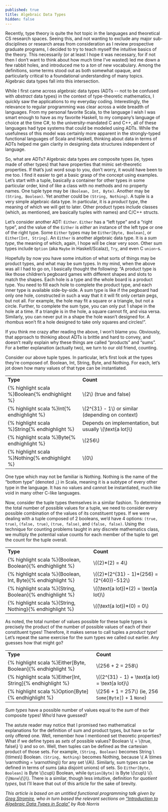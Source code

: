 ```yaml
---
published: true
title: Algebraic Data Types
hidden: false
---
```

Recently, type theory is quite the hot topic in the languages and theoretical CS research spaces. Seeing this, and not wanting to exclude any major sub-disciplines or research areas from consideration as I review prospective graduate programs, I decided to try to teach myself the intuitive basics of the theory. This necessarily (or at least I hope it was necessary, for if not then I don’t want to think about how much time I’ve wasted) led me down a few rabbit holes, and introduced me to a _ton_ of new vocabulary. Among the definitions, some terms stood out as both somewhat opaque, and particularly critical to a foundational understanding of many topics. Algebraic data types fall into this intersection.

While I first came across algebraic data types (ADTs -- not to be confused with _abstract_ data types) in the context of type-theoretic mathematics, I quickly saw the applications to my everyday coding. Interestingly, the relevance to regular programming was clear across a wide breadth of languages. From my personal favorite Scala, to the language I wish I was smart enough to have as my favorite Haskell, to my company’s language of choice at the time C#, to the university-mandated C and C++, all of these languages had type systems that could be modeled using ADTs. While the usefulness of this model was certainly more apparent in the strongly-typed functional languages of Scala and Haskell, thinking about data in terms of ADTs helped me gain clarity in designing data structures independent of language.

So, what are ADTs? Algebraic data types are composite types (ie, types made of other types) that have properties that mimic set-theoretic properties. If that’s just word soup to you, don’t worry, it would have been to me too. I find it easier to get a basic grasp of the concept using examples. Let’s start with a tuple, basically a container for other types in some particular order, kind of like a class with no methods and no property names. One tuple type may be `(Boolean, Int, Byte)`. Another may be `(String, Boolean)`. Yet another could be `(String, Nothing)`. A tuple is a very simple algebraic data type. In particular, it is a _product type_, the meaning of which we will get to later. Other product types include classes (which, as mentioned, are basically tuples with names) and C/C++ structs.

Let’s consider another ADT: `Either`. `Either` has a “left type” and a “right type”, and the value of the `Either` is _either_ an instance of the left type or one of the right type. Some `Either` types may be `Either[Byte, Boolean]`, or `Either[Int, String]`. An `Either` is another algebraic data type. It is a _sum type_, the meaning of which, again, I hope will be clear very soon. Other sum types include `Option` (aka `Maybe` in Haskell/Scalaz), `Try`, and even C `union`-s.

Hopefully by now you have some intuition of what sorts of things may be product types, and what may be sum types. In my mind, when the above was all I had to go on, I basically thought the following: “A product type is like those children’s pegboard games with different shapes and slots to match the shapes. Each hole is a type and the whole board is a product type. You need to fill each hole to complete the product type, and each inner type is available side-by-side. A sum type is like if the pegboard had only one hole, constructed in such a way that it it will fit only certain pegs, but not all. For example, the hole may fit a square or a triangle, but not a circle. Further, to complete the sum type, you can only put 1 shape in the hole at a time. If a triangle is in the hole, a square cannot fit, and visa versa. Similarly, you can never put in a shape the hole wasn’t designed for. A rhombus won’t fit a hole designed to take only squares and circles!”.

If you think me crazy after reading the above, I won’t blame you. Obviously, that approach to thinking about ADTs is brittle and hard to convey, and doesn’t really explain why these things are called “products” and “sums”. For a better explanation (actually two), we turn to our old friend, counting.

Consider our above tuple types. In particular, let’s first look at the types they’re composed of. Boolean, Int, String, Byte, and Nothing. For each, let’s jot down how many values of that type can be instantiated.


<table>
  <tr>
   <td><strong>Type</strong>
   </td>
   <td><strong>Count</strong>
   </td>
  </tr>
  <tr>
   <td>{% highlight scala %}Boolean{% endhighlight %}
   </td>
   <td>\(2\) (true and false)
   </td>
  </tr>
  <tr>
   <td>{% highlight scala %}Int{% endhighlight %}
   </td>
   <td>\(2^{31} - 1\) or similar (depending on context)
   </td>
  </tr>
  <tr>
   <td>{% highlight scala %}String{% endhighlight %}
   </td>
   <td>Depends on implementation, but usually \(\text{a lot}\)
   </td>
  </tr>
  <tr>
   <td>{% highlight scala %}Byte{% endhighlight %}
   </td>
   <td>\(256\)
   </td>
  </tr>
  <tr>
   <td>{% highlight scala %}Nothing{% endhighlight %}
   </td>
   <td>\(0\)
   </td>
  </tr>
</table>


One type which may not be familiar is Nothing. Nothing is the name of the “bottom type” (denoted ⏊) in Scala, meaning it is a subtype of every other type in the language. It has no values and cannot be instantiated, much like void in many other C-like languages.

Now, consider the tuple types themselves in a similar fashion. To determine the total number of possible values for a tuple, we need to consider every possible combination of the values of its constituent types. If we were dealing with a tuple composed of 2 booleans, we’d have 4 options: `(true, true)`, `(false, true)`, `(true, false)`, and `(false, false)`. Using the technique for counting problems taught in any discrete mathematics class, we multiply the potential value counts for each member of the tuple to get the count for the tuple overall.


<table>
  <tr>
   <td><strong>Type</strong>
   </td>
   <td><strong>Count</strong>
   </td>
  </tr>
  <tr>
   <td>{% highlight scala %}(Boolean, Boolean){% endhighlight %}
   </td>
   <td>\((2)*(2) = 4\)
   </td>
  </tr>
  <tr>
   <td>{% highlight scala %}(Boolean, Int, Byte){% endhighlight %}
   </td>
   <td>\((2)*(2^{31} - 1)*(256) = (2^{40})-512\)
   </td>
  </tr>
  <tr>
   <td>{% highlight scala %}(String, Boolean){% endhighlight %}
   </td>
   <td>\((\text{a lot})*(2) = \text{a lot}\)
   </td>
  </tr>
  <tr>
   <td>{% highlight scala %}(String, Nothing){% endhighlight %}
   </td>
   <td>\((\text{a lot})*(0) = 0\)
   </td>
  </tr>
</table>


As noted, the total number of values possible for these tuple types is precisely the product of the number of possible values of each of their constituent types! Therefore, it makes sense to call tuples a _product type_! Let’s repeat the same exercise for the sum types we called out earlier. Any guesses how that might go?

<table>
  <tr>
   <td><strong>Type</strong>
   </td>
   <td><strong>Count</strong>
   </td>
  </tr>
  <tr>
   <td>{% highlight scala %}Either[Byte, Boolean]{% endhighlight %}
   </td>
   <td>\(256 + 2 = 258\)
   </td>
  </tr>
  <tr>
   <td>{% highlight scala %}Either[Int, String]{% endhighlight %}
   </td>
   <td>
   \((2^{31} - 1) + \text{a lot} = \text{a lot}\)
   </td>
  </tr>
  <tr>
   <td>{% highlight scala %}Option[Byte]{% endhighlight %}
   </td>
   <td>\(256 + 1 = 257\) (ie, 256 <code>Some[Byte]</code>) + 1 <code>None</code>) 
   </td>
  </tr>
</table>


_Sum types_ have a possible number of values equal to the _sum_ of their composite types! Who’d have guessed?

The astute reader may notice that I promised two mathematical explanations for the definition of sum and product types, but have so far only offered one. Well, remember how I mentioned set theoretic properties? What if we define types as _sets_ of possible values? Boolean \\( = \\{true, false\\} \\) and so on. Well, then tuples can be defined as the cartesian product of those sets. For example, `(String, Boolean)` becomes String \\(\times\\) Boolean. `(String, Nothing)` becomes Nothing, because \\( A \times \varnothing = \varnothing\\) for any set \\(A\\). Similarly, sum types can be defined in terms of sums (aka disjoint unions) of sets. So `Either[Byte, Boolean]` is Byte \\(\cup\\) Boolean, while `Option[Byte]` is Byte \\(\cup\\) \\(\\{\\)`None`\\(\\}\\). There is a similar, though less intuitive, definition for _quotient types_, but I’ll leave that out of this article for the sake of brevity.


_This article is based on an untitled functional programming talk given by [Greg Stromire](https://github.com/gstro), who in turn based the relevant sections on [“Introduction to Algebraic Data Types in Scala”](https://tpolecat.github.io/presentations/algebraic_types.html) by Rob Norris_


<!-- Docs to Markdown version 1.0β17 -->

